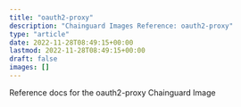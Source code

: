```yaml
---
title: "oauth2-proxy"
description: "Chainguard Images Reference: oauth2-proxy"
type: "article"
date: 2022-11-28T08:49:15+00:00
lastmod: 2022-11-28T08:49:15+00:00
draft: false
images: []
---
```


Reference docs for the oauth2-proxy Chainguard Image
